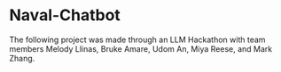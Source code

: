# Naval-Chatbot
The following project was made through an LLM Hackathon with team members Melody Llinas, Bruke Amare, Udom An, Miya Reese, and Mark Zhang.
